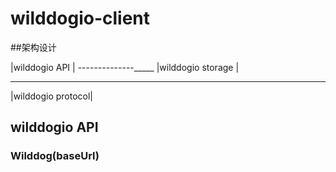 # wilddogio-client
##架构设计

 |wilddogio API     |
 --------------_____
 |wilddogio storage |
 ___________________
 |wilddogio protocol|

## wilddogio API

### Wilddog(baseUrl)


### 

